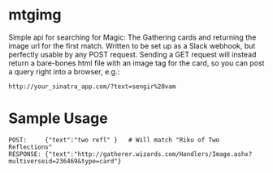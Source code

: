 # mtgimg

Simple api for searching for Magic: The Gathering cards and returning the image url for the first match.
Written to be set up as a Slack webhook, but perfectly usable by any POST request.  Sending a GET request will instead return a bare-bones html file with an image tag for the card, so you can post a query right into a browser, e.g.:

    http://your_sinatra_app.com/?text=sengir%20vam

# Sample Usage
    POST: 	  {"text":"two refl" }   # Will match "Riku of Two Reflections"
    RESPONSE: {"text":"http://gatherer.wizards.com/Handlers/Image.ashx?multiverseid=236469&type=card"}
